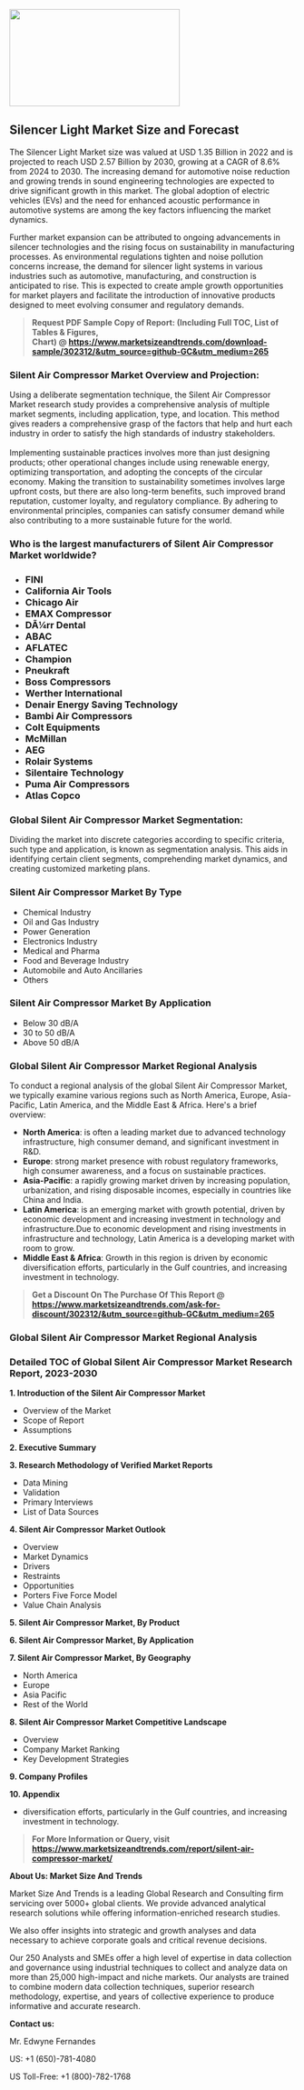 <p><img class="alignnone size-medium wp-image-20088" src="https://ffe5etoiles.com/wp-content/uploads/2024/12/MST1-300x171.png" alt="" width="300" height="171" /></p><h2>Silencer Light Market Size and Forecast</h2><p>The Silencer Light Market size was valued at USD 1.35 Billion in 2022 and is projected to reach USD 2.57 Billion by 2030, growing at a CAGR of 8.6% from 2024 to 2030. The increasing demand for automotive noise reduction and growing trends in sound engineering technologies are expected to drive significant growth in this market. The global adoption of electric vehicles (EVs) and the need for enhanced acoustic performance in automotive systems are among the key factors influencing the market dynamics.</p><p>Further market expansion can be attributed to ongoing advancements in silencer technologies and the rising focus on sustainability in manufacturing processes. As environmental regulations tighten and noise pollution concerns increase, the demand for silencer light systems in various industries such as automotive, manufacturing, and construction is anticipated to rise. This is expected to create ample growth opportunities for market players and facilitate the introduction of innovative products designed to meet evolving consumer and regulatory demands.</p></p><blockquote id="" class=""><strong>Request PDF Sample Copy of Report: (Including Full TOC, List of Tables &amp; Figures, Chart)&nbsp;@&nbsp;<strong><a href="https://www.marketsizeandtrends.com/download-sample/302312/&utm_source=github-GC&utm_medium=265" target="_blank">https://www.marketsizeandtrends.com/download-sample/302312/&utm_source=github-GC&utm_medium=265</a></strong></strong></blockquote><h3 id="" class="">Silent Air Compressor Market&nbsp;Overview and Projection:</h3><p id="" class="">Using a deliberate segmentation technique, the Silent Air Compressor Market research study provides a comprehensive analysis of multiple market segments, including application, type, and location. This method gives readers a comprehensive grasp of the factors that help and hurt each industry in order to satisfy the high standards of industry stakeholders. <br /> <br />Implementing sustainable practices involves more than just designing products; other operational changes include using renewable energy, optimizing transportation, and adopting the concepts of the circular economy. Making the transition to sustainability sometimes involves large upfront costs, but there are also long-term benefits, such improved brand reputation, customer loyalty, and regulatory compliance. By adhering to environmental principles, companies can satisfy consumer demand while also contributing to a more sustainable future for the world.</p><h3 id="" class="">Who is the largest manufacturers of&nbsp;Silent Air Compressor Market worldwide?</h3><h3 class=""><p><ul><li>FINI </li><li> California Air Tools </li><li> Chicago Air </li><li> EMAX Compressor </li><li> DÃ¼rr Dental </li><li> ABAC </li><li> AFLATEC </li><li> Champion </li><li> Pneukraft </li><li> Boss Compressors </li><li> Werther International </li><li> Denair Energy Saving Technology </li><li> Bambi Air Compressors </li><li> Colt Equipments </li><li> McMillan </li><li> AEG </li><li> Rolair Systems </li><li> Silentaire Technology </li><li> Puma Air Compressors </li><li> Atlas Copco</li></ul></p></h3><h3 id="" class="">Global&nbsp;Silent Air Compressor Market Segmentation:</h3><p id="" class="">Dividing the market into discrete categories according to specific criteria, such type and application, is known as segmentation analysis. This aids in identifying certain client segments, comprehending market dynamics, and creating customized marketing plans.</p><h3 id="" class="">Silent Air Compressor Market&nbsp;By Type</h3><p><p><ul><li>Chemical Industry</li><li> Oil and Gas Industry</li><li> Power Generation</li><li> Electronics Industry</li><li> Medical and Pharma</li><li> Food and Beverage Industry</li><li> Automobile and Auto Ancillaries</li><li> Others</p></li></ul></p></p><h3 id="" class="">Silent Air Compressor Market&nbsp;By Application</h3><p class=""><p><ul><li>Below 30 dB/A</li><li> 30 to 50 dB/A</li><li> Above 50 dB/A</li></ul></p></p><h3 id="" class="">Global Silent Air Compressor Market Regional Analysis</h3><p id="" class="">To conduct a regional analysis of the global Silent Air Compressor Market, we typically examine various regions such as North America, Europe, Asia-Pacific, Latin America, and the Middle East &amp; Africa. Here's a brief overview:</p><ul><li><strong>North America</strong>: is often a leading market due to advanced technology infrastructure, high consumer demand, and significant investment in R&amp;D.</li><li><strong>Europe</strong>: strong market presence with robust regulatory frameworks, high consumer awareness, and a focus on sustainable practices.</li><li><strong>Asia-Pacific</strong>: a rapidly growing market driven by increasing population, urbanization, and rising disposable incomes, especially in countries like China and India.</li><li><strong>Latin America</strong>: is an emerging market with growth potential, driven by economic development and increasing investment in technology and infrastructure.Due to economic development and rising investments in infrastructure and technology, Latin America is a developing market with room to grow.</li><li><strong>Middle East &amp; Africa</strong>: Growth in this region is driven by economic diversification efforts, particularly in the Gulf countries, and increasing investment in technology.</li></ul><blockquote id="" class=""><strong>Get a Discount On The Purchase Of This Report @ <strong><a href="https://www.marketsizeandtrends.com/ask-for-discount/302312/&utm_source=github-GC&utm_medium=265" target="_blank">https://www.marketsizeandtrends.com/ask-for-discount/302312/&utm_source=github-GC&utm_medium=265</a></strong></strong></blockquote><h3 id="" class="">Global Silent Air Compressor Market Regional Analysis</h3><h3 id="" class="">Detailed TOC of Global Silent Air Compressor Market Research Report, 2023-2030</h3><p id="" class=""><strong>1. Introduction of the Silent Air Compressor Market</strong></p><ul><li>Overview of the Market</li><li>Scope of Report</li><li>Assumptions</li></ul><p id="" class=""><strong>2. Executive Summary</strong></p><p id="" class=""><strong>3. Research Methodology of Verified Market Reports</strong></p><ul><li>Data Mining</li><li>Validation</li><li>Primary Interviews</li><li>List of Data Sources</li></ul><p id="" class=""><strong>4. Silent Air Compressor Market Outlook</strong></p><ul><li>Overview</li><li>Market Dynamics</li><li>Drivers</li><li>Restraints</li><li>Opportunities</li><li>Porters Five Force Model</li><li>Value Chain Analysis</li></ul><p id="" class=""><strong>5. Silent Air Compressor Market, By Product</strong></p><p id="" class=""><strong>6. Silent Air Compressor Market, By Application</strong></p><p id="" class=""><strong>7. Silent Air Compressor Market, By Geography</strong></p><ul><li>North America</li><li>Europe</li><li>Asia Pacific</li><li>Rest of the World</li></ul><p id="" class=""><strong>8. Silent Air Compressor Market Competitive Landscape</strong></p><ul><li>Overview</li><li>Company Market Ranking</li><li>Key Development Strategies</li></ul><p id="" class=""><strong>9. Company Profiles</strong></p><p id="" class=""><strong>10. Appendix</strong></p><ul><li>diversification efforts, particularly in the Gulf countries, and increasing investment in technology.</li></ul><blockquote id="" class=""><strong>For More Information or Query, visit <strong><strong><a href="https://www.marketsizeandtrends.com/report/silent-air-compressor-market/" target="_blank">https://www.marketsizeandtrends.com/report/silent-air-compressor-market/</a></strong></strong></strong></blockquote><p id="" class=""><strong>About Us: Market Size And Trends</strong></p><p id="" class="">Market Size And Trends is a leading Global Research and Consulting firm servicing over 5000+ global clients. We provide advanced analytical research solutions while offering information-enriched research studies.</p><p id="" class="">We also offer insights into strategic and growth analyses and data necessary to achieve corporate goals and critical revenue decisions.</p><p id="" class="">Our 250 Analysts and SMEs offer a high level of expertise in data collection and governance using industrial techniques to collect and analyze data on more than 25,000 high-impact and niche markets. Our analysts are trained to combine modern data collection techniques, superior research methodology, expertise, and years of collective experience to produce informative and accurate research.</p><p id="" class=""><strong>Contact us:</strong></p><p id="" class="">Mr. Edwyne Fernandes</p><p id="" class="">US: +1 (650)-781-4080</p><p id="" class="">US Toll-Free: +1 (800)-782-1768</p>
